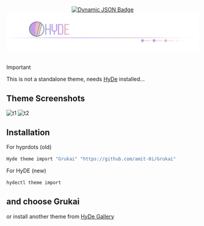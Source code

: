 <div align = center>
    <a href=https://discord.gg/VsWNpZ7F>
        <img alt="Dynamic JSON Badge" src="https://img.shields.io/badge/dynamic/json?url=https%3A%2F%2Fdiscordapp.com%2Fapi%2Finvites%2FmT5YqjaJFh%3Fwith_counts%3Dtrue&query=%24.approximate_member_count&suffix=%20members&style=for-the-badge&logo=discord&logoSize=auto&label=The%20HyDe%20Project&labelColor=ebbcba&color=c79bf0">    
    </a>
</div>
<div align = center><img src="https://raw.githubusercontent.com/prasanthrangan/hyprdots/main/Source/assets/hyde_banner.png"><br><br></div>

> [!IMPORTANT]
> This is not a standalone theme, needs [HyDe](https://github.com/HyDE-Project/HyDE) installed...

## Theme Screenshots
![t1](./screenshots/1.png)
![t2](./screenshots/2.png)

## Installation

For hyprdots (old)
```sh
Hyde theme import "Grukai" "https://github.com/amit-0i/Grukai"
```

For HyDE (new)
```sh
hydectl theme import
```

and choose Grukai
---

or install another theme from [HyDe Gallery](https://github.com/kRHYME7/hyde-gallery)